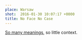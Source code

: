```yaml
---
place: Warsaw
shot:  2016-01-30 10:07:17 +0000
title: No Face No Case
---
```


[So many meanings](http://www.urbandictionary.com/define.php?term=no+face+no+case), so little context.
